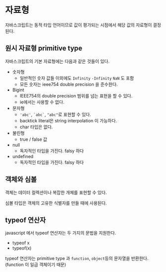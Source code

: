 # 자료형

자바스크립트는 동적 타입 언어이므로 값이 평가되는 시점에서 해당 값의 자료형이
결정된다.

## 원시 자료형 primitive type

자바스크립트의 기본 자료형에는 다음과 같은 것들이 있다.

- 숫자형
  - 일반적인 숫자 값들 이외에도 `Infinity` `-Infinity` `NaN` 도 포함
  - 모든 숫자는 ieee754 double precision 을 준수한다.
- Bigint
  - IEEE754의 double precision 범위를 넘는 표현을 할 수 있다.
  - ie에서는 사용할 수 없다.
- 문자형
  - `'abc'`, `` `abc` ``, `"abc"`로 표현할 수 있다.
  - backtick literal은 string interpolation 이 가능하다.
  - char 타입은 없다.
- 불린형
  - true / false 값
- null
  - 독자적인 타입을 가진다. falsy 하다
- undefined
  - 독자적인 타입을 가진다. falsy 하다

## 객체와 심볼

객체는 데이터 컬렉션이나 복잡한 개체를 표현할 수 있다.

심볼 타입은 객체의 고유한 식별자를 만들 때에 사용된다.

## typeof 연산자

javascript 에서 typeof 연산자는 두 가지의 문법을 지원한다.

- typeof x
- typeof(x)

typeof 연산자는 primitive type 과 `function`, `object`등의 문자열을 반환한다. (function 이 일급 객체이기 때문)

